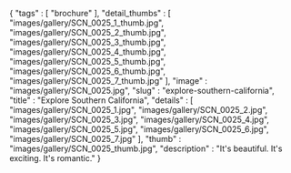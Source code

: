 {
  "tags" : [
              "brochure"
            ],
  "detail_thumbs" : [
                       "images/gallery/SCN_0025_1_thumb.jpg",
                       "images/gallery/SCN_0025_2_thumb.jpg",
                       "images/gallery/SCN_0025_3_thumb.jpg",
                       "images/gallery/SCN_0025_4_thumb.jpg",
                       "images/gallery/SCN_0025_5_thumb.jpg",
                       "images/gallery/SCN_0025_6_thumb.jpg",
                       "images/gallery/SCN_0025_7_thumb.jpg"
                     ],
  "image" : "images/gallery/SCN_0025.jpg",
  "slug" : "explore-southern-california",
  "title" : "Explore Southern California",
  "details" : [
                 "images/gallery/SCN_0025_1.jpg",
                 "images/gallery/SCN_0025_2.jpg",
                 "images/gallery/SCN_0025_3.jpg",
                 "images/gallery/SCN_0025_4.jpg",
                 "images/gallery/SCN_0025_5.jpg",
                 "images/gallery/SCN_0025_6.jpg",
                 "images/gallery/SCN_0025_7.jpg"
               ],
  "thumb" : "images/gallery/SCN_0025_thumb.jpg",
  "description" : "It's beautiful. It's exciting. It's romantic."
}
